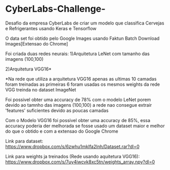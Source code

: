 # CyberLabs-Challenge-
Desafio da empresa CyberLabs de criar um modelo que classifica Cervejas e Refrigerantes usando Keras e Tensorflow

O data set foi obtido pelo Google Images usando Faktun Batch Download Images[Extensao do Chrome]

Foi criada duas redes neurais:
 1)Arquitetura LeNet com tamanho das imagens (100,100)
 
 2)Arquitetura VGG16*
 
 *Na rede que utiliza a arquitetura VGG16 apenas as ultimas 10 camadas foram treinadas as primeiras 6 foram usadas os mesmos weights da rede VGG treinda no dataset ImageNet

Foi possivel obter uma accuracy de 78% com o modelo LeNet porem devido ao tamnho das imagens (100,100) a rede nao consegue extrair 'features' suficientes devido as poucas camadas

Com o Modelo VGG16 foi possivel obter uma accuracy de 85%, essa accuracy poderia der melhorada se fosse usado um dataset maior e melhor do que o obtido e com a extensao do Google Chrome

Link para dataset: https://www.dropbox.com/s/6zwhu1mklfa2lnh/Dataset.rar?dl=0

Link para weights ja treinados (Rede usando aquitetura VGG16): https://www.dropbox.com/s/7uy4iwcvk8xc5tn/weights_array.npy?dl=0

